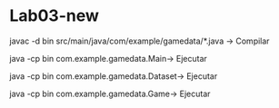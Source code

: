 # Lab03-new
javac -d bin src/main/java/com/example/gamedata/*.java -> Compilar


java -cp bin com.example.gamedata.Main-> Ejecutar

java -cp bin com.example.gamedata.Dataset-> Ejecutar

java -cp bin com.example.gamedata.Game-> Ejecutar
